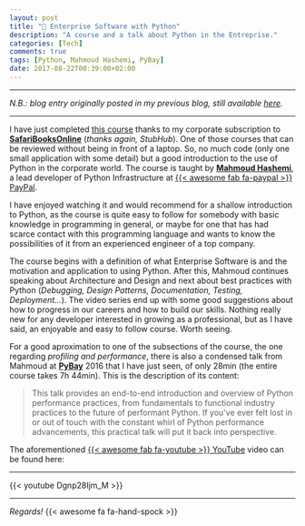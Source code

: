 ```yaml
---
layout: post
title: "📝 Enterprise Software with Python"
description: "A course and a talk about Python in the Entreprise."
categories: [Tech]
comments: true
tags: [Python, Mahmoud Hashemi, PyBay]
date: 2017-08-22T00:39:00+02:00
---
```


***
_N.B.: blog entry originally posted in my previous blog, still available [here](https://estraviz.github.io/estraviz2017/backend%20development/Enterprise-Software-with-Python/)._
***

I have just completed [this course](https://www.safaribooksonline.com/library/view/enterprise-software-with/9781491943755/ "Enterprise Software with Python") thanks to my corporate subscription to [**SafariBooksOnline**](https://www.safaribooksonline.com/) (_thanks again, StubHub_). One of those courses that can be reviewed without being in front of a laptop. So, no much code (only one small application with some detail) but a good introduction to the use of Python in the corporate world. The course is taught by [**Mahmoud Hashemi**](https://github.com/mahmoud), a lead developer of Python Infrastructure at [{{< awesome fab fa-paypal >}} PayPal](https://www.paypal.com/).

I have enjoyed watching it and would recommend for a shallow introduction to Python, as the course is quite easy to follow for somebody with basic knowledge in programming in general, or maybe for one that has had scarce contact with this programming language and wants to know the possibilities of it from an experienced engineer of a top company.

The course begins with a definition of what Enterprise Software is and the motivation and application to using Python. After this, Mahmoud continues speaking about Architecture and Design and next about best practices with Python (_Debugging, Design Patterns, Documentation, Testing, Deployment..._). The video series end up with some good suggestions about how to progress in our careers and how to build our skills. Nothing really new for any developer interested in growing as a professional, but as I have said, an enjoyable and easy to follow course. Worth seeing.

For a good aproximation to one of the subsections of the course, the one regarding _profiling and performance_, there is also a condensed talk from Mahmoud at [**PyBay**](https://pybay.com/) 2016 that I have just seen, of only 28min (the entire course takes 7h 44min). This is the description of its content:

>This talk provides an end-to-end introduction and overview of Python performance practices, from fundamentals to functional industry practices to the future of performant Python. If you've ever felt lost in or out of touch with the constant whirl of Python performance advancements, this practical talk will put it back into perspective.

The aforementioned [{{< awesome fab fa-youtube >}} YouTube](https://www.youtube.com/watch?v=Dgnp28Ijm_M) video can be found here:

***
{{< youtube Dgnp28Ijm_M >}}
***

_Regards!_ {{< awesome fa fa-hand-spock >}}
